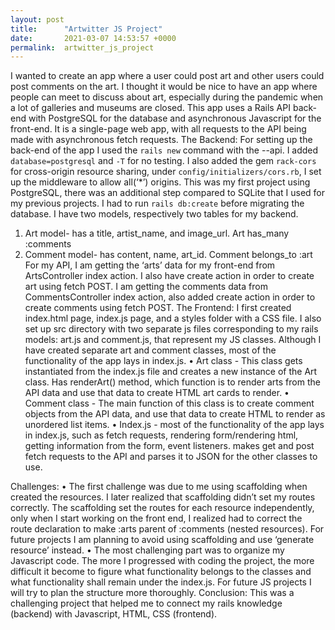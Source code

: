 ```yaml
---
layout: post
title:      "Artwitter JS Project"
date:       2021-03-07 14:53:57 +0000
permalink:  artwitter_js_project
---
```


I wanted to create an app where a user could post art and other users could post comments on the art. I thought it would be nice to have an app where people can meet to discuss about art, especially during the pandemic when a lot of galleries and museums are closed. 
This app uses a Rails API back-end with PostgreSQL for the database and asynchronous Javascript for the front-end. It is a single-page web app, with all requests to the API being made with asynchronous fetch requests.
The Backend:
For setting up the back-end of the app I used the `rails new` command with the --api. I added `database=postgresql` and `-T` for no testing. I also added the gem `rack-cors` for cross-origin resource sharing, under `config/initializers/cors.rb`, I set up the middleware to allow all(‘*’) origins. 
This was my first project using PostgreSQL, there was an additional step compared to SQLite that I used for my previous projects. I had to run `rails db:create` before migrating the database.
I have two models, respectively two tables for my backend.
1.	Art model- has a title, artist_name, and image_url. 
Art has_many :comments
2.	Comment model- has content, name, art_id. 
Comment belongs_to :art 
For my API, I am getting the ‘arts’ data for my front-end from ArtsController index action. I also have create action in order to create art using fetch POST. I am getting the comments data from CommentsController index action, also added create action in order to create comments using fetch POST. 
The Frontend:
I first created index.html page, index.js page, and a styles folder with a CSS file. I also set up src directory with two separate js files corresponding to my rails models: art.js and comment.js, that represent my JS classes.
Although I have created separate art and comment classes, most of the functionality of the app lays in index.js.
•	Art class - This class gets instantiated from the index.js file and creates a new instance of the Art class. Has renderArt() method, which function is to render arts from the API data and use that data to create HTML art cards to render.
•	Comment class - The main function of this class is to create comment objects from the API data, and use that data to create HTML to render as unordered list items.
•	Index.js - most of the functionality of the app lays in index.js, such as fetch requests, rendering form/rendering html, getting information from the form, event listeners. makes get and post fetch requests to the API and parses it to JSON for the other classes to use.

Challenges:
•	The first challenge was due to me using scaffolding when created the resources. I later realized that scaffolding didn’t set my routes correctly. The scaffolding set the routes for each resource independently, only when I start working on the front end, I realized had to correct the route declaration to make :arts parent of :comments (nested resources). For future projects I am planning to avoid using scaffolding and use ‘generate resource’ instead.
•	The most challenging part was to organize my Javascript code. The more I progressed with coding the project, the more difficult it become to figure what functionality belongs to the classes and what functionality shall remain under the index.js. For future JS projects I will try to plan the structure more thoroughly.
Conclusion:
This was a challenging project that helped me to connect my rails knowledge (backend) with  Javascript, HTML, CSS (frontend).

